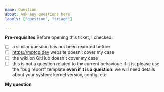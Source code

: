 ```yaml
---
name: Question
about: Ask any questions here
labels: ["question", "triage"]

---
```


**Pre-requisites**
Before opening this ticket, I checked:
- [ ] a similar question has not been reported before
- [ ] https://mptcp.dev website doesn't cover my case
- [ ] the wiki on GitHub doesn't cover my case
- [ ] this is not a question related to the current behaviour: if it is, please use the "bug report" template **even if it is a question**: we will need details about your system: kernel version, config, etc.

**My question**
<!-- A clear and concise description of your question -->
